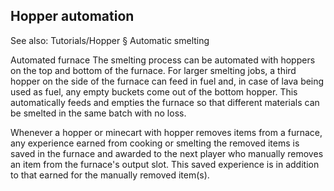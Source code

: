## Hopper automation
See also: Tutorials/Hopper § Automatic smelting



















Automated furnace
The smelting process can be automated with hoppers on the top and bottom of the furnace. For larger smelting jobs, a third hopper on the side of the furnace can feed in fuel and, in case of lava being used as fuel, any empty buckets come out of the bottom hopper. This automatically feeds and empties the furnace so that different materials can be smelted in the same batch with no loss.

Whenever a hopper or minecart with hopper removes items from a furnace, any experience earned from cooking or smelting the removed items is saved in the furnace and awarded to the next player who manually removes an item from the furnace's output slot. This saved experience is in addition to that earned for the manually removed item(s).


